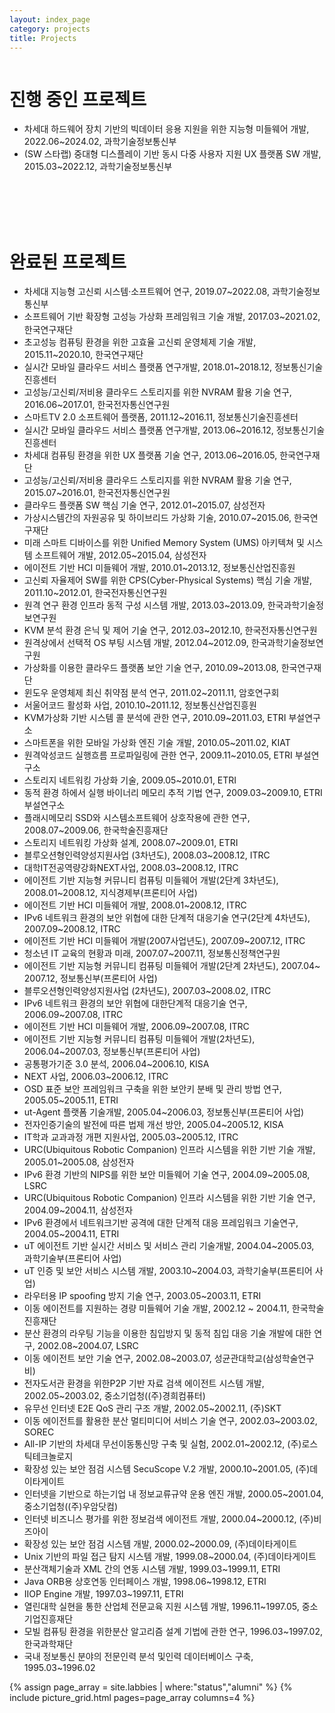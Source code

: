 ```yaml
---
layout: index_page
category: projects
title: Projects
---
```


<div id="gap"> 
<div style="overflow:hidden;WIDTH: 100%; FLOAT: left">
<div style="padding:0px 0px 0px 0px !important;">

<h1>진행 중인 프로젝트</h1>
<ul>
<li>차세대 하드웨어 장치 기반의 빅데이터 응용 지원을 위한 지능형 미들웨어 개발, 2022.06~2024.02, 과학기술정보통신부</li>
<li>(SW 스타랩) 중대형 디스플레이 기반 동시 다중 사용자 지원 UX 플랫폼 SW 개발, 2015.03~2022.12, 과학기술정보통신부</li>
</ul>

<br>
<br>
<br>
<br>

<h1>완료된 프로젝트</h1>
<ul>
<li>차세대 지능형 고신뢰 시스템·소프트웨어 연구, 2019.07~2022.08, 과학기술정보통신부<br/></li><li><span style="line-height: 1.5;">소프트웨어 기반 확장형 고성능 가상화 프레임워크 기술 개발, 2017.03~2021.02, 한국연구재단</span></li><li>초고성능 컴퓨팅 환경을 위한 고효율 고신뢰 운영체제 기술 개발, 2015.11~2020.10, 한국연구재단</li><li>실시간 모바일 클라우드 서비스 플랫폼 연구개발, 2018.01~2018.12, 정보통신기술진흥센터</li><li>고성능/고신뢰/저비용 클라우드 스토리지를 위한 NVRAM 활용 기술 연구, 2016.06~2017.01, 한국전자통신연구원</li><li><span style="line-height: 1.5;">스마트TV 2.0 소프트웨어 플랫폼, 2011.12~2016.11, 정보통신기술진흥센터</span></li><li>실시간 모바일 클라우드 서비스 플랫폼 연구개발, 2013.06~2016.12, 정보통신기술진흥센터</li><li>차세대 컴퓨팅 환경을 위한 UX 플랫폼 기술 연구, 2013.06~2016.05, 한국연구재단</li>
<li>고성능/고신뢰/저비용 클라우드 스토리지를 위한 NVRAM 활용 기술 연구, 2015.07~2016.01, 한국전자통신연구원</li>
<li>클라우드 플랫폼 SW 핵심 기술 연구, 2012.01~2015.07, 삼성전자</li>
<li>가상시스템간의 자원공유 및 하이브리드 가상화 기술, 2010.07~2015.06, 한국연구재단</li>
<li>미래 스마트 디바이스를 위한 Unified Memory System (UMS) 아키텍쳐 및 시스템 소프트웨어 개발, 2012.05~2015.04, 삼성전자</li>
<li>에이전트 기반 HCI 미들웨어 개발, 2010.01~2013.12, 정보통신산업진흥원</li>
<li>고신뢰 자율제어 SW를 위한 CPS(Cyber-Physical Systems) 핵심 기술 개발, 2011.10~2012.01, 한국전자통신연구원</li>
<li>원격 연구 환경 인프라 동적 구성 시스템 개발, 2013.03~2013.09, 한국과학기술정보연구원 </li>
<li>KVM 분석 환경 은닉 및 제어 기술 연구, 2012.03~2012.10, 한국전자통신연구원</li>
<li>원격상에서 선택적 OS 부팅 시스템 개발, 2012.04~2012.09, 한국과학기술정보연구원</li>
<li>가상화를 이용한 클라우드 플랫폼 보안 기술 연구, 2010.09~2013.08, 한국연구재단</li>
<li>윈도우 운영체제 최신 취약점 분석 연구, 2011.02~2011.11, 암호연구회 </li>
<li>서울어코드 활성화 사업, 2010.10~2011.12, 정보통신산업진흥원</li>
<li>KVM가상화 기반 시스템 콜 분석에 관한 연구, 2010.09~2011.03, ETRI 부설연구소</li>
<li>스마트폰을 위한 모바일 가상화 엔진 기술 개발, 2010.05~2011.02, KIAT</li>
<li>원격악성코드 실행흐름 프로파일링에 관한 연구, 2009.11~2010.05, ETRI 부설연구소</li>
<li>스토리지 네트워킹 가상화 기술,&nbsp;2009.05~2010.01,&nbsp;ETRI</li>
<li>동적 환경 하에서 실행 바이너리 메모리 추적 기법 연구, 2009.03~2009.10, ETRI 부설연구소</li>
<li>플래시메모리 SSD와 시스템소프트웨어 상호작용에 관한 연구, 2008.07~2009.06, 한국학술진흥재단</li>
<li>스토리지 네트워킹 가상화 설계, 2008.07~2009.01, ETRI</li>
<li>블루오션형인력양성지원사업 (3차년도), 2008.03~2008.12, ITRC</li>
<li>대학IT전공역량강화NEXT사업, 2008.03~2008.12, ITRC<span style="COLOR: rgb(99,99,99)"></span></li>
<li>에이전트 기반 지능형 커뮤니티 컴퓨팅 미들웨어 개발(2단계 3차년도), 2008.01~2008.12, 지식경제부(프론티어 사업)</li>
<li>에이전트 기반 HCI 미들웨어 개발, 2008.01~2008.12, ITRC</li>
<li>IPv6 네트워크 환경의 보안 위협에 대한 단계적 대응기술 연구(2단계 4차년도), 2007.09~2008.12, ITRC</li>
<li>에이전트 기반 HCI 미들웨어 개발(2007사업년도), 2007.09~2007.12, ITRC</li>
<li>청소년 IT 교육의 현황과 미래, 2007.07~2007.11, 정보통신정책연구원</li>
<li>에이전트 기반 지능형 커뮤니티 컴퓨팅 미들웨어 개발(2단계 2차년도), 2007.04~ 2007.12, 정보통신부(프론티어 사업)</li>
<li>블루오션형인력양성지원사업 (2차년도), 2007.03~2008.02, ITRC</li>
<li>IPv6 네트워크 환경의 보안 위협에 대한단계적 대응기술 연구, 2006.09~2007.08, ITRC</li>
<li>에이전트 기반 HCI 미들웨어 개발, 2006.09~2007.08, ITRC</li>
<li>에이전트 기반 지능형 커뮤니티 컴퓨팅 미들웨어 개발(2차년도), 2006.04~2007.03, 정보통신부(프론티어 사업)</li>
<li>공통평가기준 3.0 분석, 2006.04~2006.10, KISA</li>
<li>NEXT 사업, 2006.03~2006.12, ITRC</li>
<li>OSD 표준 보안 프레임워크 구축을 위한 보안키 분배 및 관리 방법 연구, 2005.05~2005.11, ETRI</li>
<li>ut-Agent 플랫폼 기술개발, 2005.04~2006.03, 정보통신부(프론티어 사업)</li>
<li>전자인증기술의 발전에 따른 법제 개선 방안, 2005.04~2005.12, KISA</li>
<li>IT학과 교과과정 개편 지원사업, 2005.03~2005.12, ITRC</li>
<li>URC(Ubiquitous Robotic Companion) 인프라 시스템을 위한 기반 기술 개발, 2005.01~2005.08, 삼성전자</li>
<li>IPv6 환경 기반의 NIPS를 위한 보안 미들웨어 기술 연구, 2004.09~2005.08, LSRC</li>
<li>URC(Ubiquitous Robotic Companion) 인프라 시스템을 위한 기반 기술 연구, 2004.09~2004.11, 삼성전자</li>
<li>IPv6 환경에서 네트워크기반 공격에 대한 단계적 대응 프레임워크 기술연구, 2004.05~2004.11, ETRI</li>
<li>uT 에이전트 기반 실시간 서비스 및 서비스 관리 기술개발, 2004.04~2005.03, 과학기술부(프론티어 사업)</li>
<li>uT 인증 및 보안 서비스 시스템 개발, 2003.10~2004.03, 과학기술부(프론티어 사업)</li>
<li>라우터용 IP spoofing 방지 기술 연구, 2003.05~2003.11, ETRI</li>
<li>이동 에이전트를 지원하는 경량 미들웨어 기술 개발, 2002.12 ~ 2004.11, 한국학술진흥재단</li>
<li>분산 환경의 라우팅 기능을 이용한 침입방지 및 동적 침입 대응 기술 개발에 대한 연구, 2002.08~2004.07, LSRC</li>
<li>이동 에이전트 보안 기술 연구, 2002.08~2003.07, 성균관대학교(삼성학술연구비)</li>
<li>전자도서관 환경을 위한P2P 기반 자료 검색 에이전트 시스템 개발, 2002.05~2003.02, 중소기업청((주)경희컴퓨터)</li>
<li>유무선 인터넷 E2E QoS 관리 구조 개발, 2002.05~2002.11, (주)SKT</li>
<li>이동 에이전트를 활용한 분산 멀티미디어 서비스 기술 연구, 2002.03~2003.02, SOREC</li>
<li>All-IP 기반의 차세대 무선이동통신망 구축 및 실험, 2002.01~2002.12, (주)로스틱테크놀로지</li>
<li>확장성 있는 보안 점검 시스템 SecuScope V.2 개발, 2000.10~2001.05, (주)데이타게이트</li>
<li>인터넷을 기반으로 하는기업 내 정보교류규약 운용 엔진 개발, 2000.05~2001.04, 중소기업청((주)우암닷컴)</li>
<li>인터넷 비즈니스 평가를 위한 정보검색 에이전트 개발, 2000.04~2000.12, (주)비즈아이</li>
<li>확장성 있는 보안 점검 시스템 개발, 2000.02~2000.09, (주)데이타게이트</li>
<li>Unix 기반의 파일 접근 탐지 시스템 개발, 1999.08~2000.04, (주)데이타게이트</li>
<li>분산객체기술과 XML 간의 연동 시스템 개발, 1999.03~1999.11, ETRI</li>
<li>Java ORB용 상호연동 인터페이스 개발, 1998.06~1998.12, ETRI</li>
<li>IIOP Engine 개발, 1997.03~1997.11, ETRI</li>
<li>열린대학 실현을 통한 산업체 전문교육 지원 시스템 개발, 1996.11~1997.05, 중소기업진흥재단</li>
<li>모빌 컴퓨팅 환경을 위한분산 알고리즘 설계 기법에 관한 연구, 1996.03~1997.02, 한국과학재단</li>
<li>국내 정보통신 분야의 전문인력 분석 및인력 데이터베이스 구축, 1995.03~1996.02</li>
</ul>

</div>
</div>
</div>
		
	
{% assign page_array = site.labbies | where:"status","alumni"		%}
{% include picture_grid.html pages=page_array columns=4				%}
